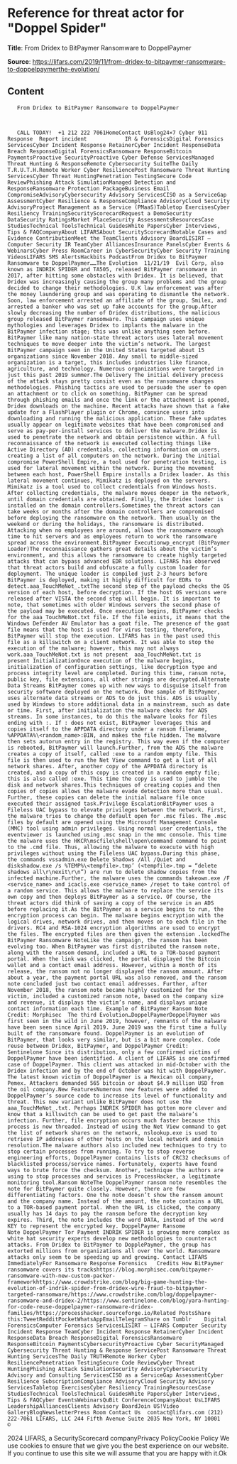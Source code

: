 # Reference for threat actor for "Doppel Spider"

**Title**: From Dridex to BitPaymer Ransomware to DoppelPaymer

**Source**: https://lifars.com/2019/11/from-dridex-to-bitpaymer-ransomware-to-doppelpaymerthe-evolution/

## Content
       From Dridex to BitPaymer Ransomware to DoppelPaymer       

   

       CALL TODAY!  +1 212 222 7061HomeContact UsBlog24×7 Cyber 911 Response  Report incident            IR & ForensicsDigital Forensics ServicesCyber Incident Response RetainerCyber Incident ResponseData Breach ResponseDigital ForensicsRansomware ResponseBitcoin PaymentsProactive SecurityProactive Cyber Defense ServicesManaged Threat Hunting & ResponseRemote Cybersecurity SuiteThe Daily T.R.U.T.H.Remote Worker Cyber ResiliencePost Ransomware Threat Hunting ServicesCyber Threat HuntingPenetration TestingSecure Code ReviewPhishing Attack SimulationManaged Detection and ResponseRansomware Protection PackageBusiness Email CompromiseAdvisoryCybersecurity Advisory ServicesCISO as a ServiceGap AssessmentCyber Resilience & ResponseCompliance AdvisoryCloud Security AdvisoryProject Management as a Service (PMaaS)Tabletop ExercisesCyber Resiliency TrainingSecurityScorecardRequest a DemoSecurity DataSecurity RatingsMarket PlaceSecurity AssessmentsResourcesCase StudiesTechnical ToolsTechnical GuidesWhite PapersCyber Interviews, Tips & FAQCompanyAbout LIFARSAbout SecurityScorecardNotable Cases and Evidence ContributionMeet the TeamClients Advisory BoardLISIRT – Computer Security IR TeamCyber AlliancesInsurance PanelsCyber Events & WebinarsCyber Press RoomCareer in CyberSecurityCyber Security Training VideosLIFARS SMS AlertsHackbits PodcastFrom Dridex to BitPaymer Ransomware to DoppelPaymer……The Evolution  11/21/19  Evil Corp, also known as INDRIK SPIDER and TA505, released BitPaymer ransomware in 2017, after hitting some obstacles with Dridex. It is believed, that Dridex was increasingly causing the group many problems and the group decided to change their methodologies. U.K law enforcement was after the money laundering group and was operating to dismantle the network. Soon, law enforcement arrested an affiliate of the group, Smilex, and arrested a banker who was set up fake accounts for the group.After slowly decreasing the number of Dridex distributions, the malicious group released BitPaymer ransomware. This campaign uses unique mythologies and leverages Dridex to implants the malware in the BitPaymer infection stage; this was unlike anything seen before. BitPaymer like many nation-state threat actors uses lateral movement techniques to move deeper into the victim’s network. The largest BitPaymer campaign seen in the United States targeted about 15 organizations since November 2018. Any small to middle-sized organization is a target, this includes industries like finance, agriculture, and technology. Numerous organizations were targeted in just this past 2019 summer.The Delivery The initial delivery process of the attack stays pretty consist even as the ransomware changes methodologies. Phishing tactics are used to persuade the user to open an attachment or to click on something. BitPaymer can be spread through phishing emails and once the link or the attachment is opened, Dridex downloads on the machine. Recent attacks have shown that a fake update for a FlashPlayer plugin or Chrome, convince users into downloading and running the malicious application. These fake updates usually appear on legitimate websites that have been compromised and serve as pay-per-install services to deliver the malware.Dridex is used to penetrate the network and obtain persistence within. A full reconnaissance of the network is executed collecting things like Active Directory (AD) credentials, collecting information om users, creating a list of all computers on the network. During the initial compromise PowerShell Empire, a tool used for penetration testing, is used for lateral movement within the network. During the movement between each host, PowerShell Empire installs a Dridex loader. As this lateral movement continues, Mimikatz is deployed on the servers. Mimikatz is a tool used to collect credentials from Windows hosts. After collecting credentials, the malware moves deeper in the network, until domain credentials are obtained. Finally, the Dridex loader is installed on the domain controllers.Sometimes the threat actors can take weeks or months after the domain controllers are compromised before deploying the ransomware on the network. Then usually on the weekend or during the holidays, the ransomware is distributed. Attacking when no employees are around, allows the ransomware enough time to hit servers and as employees return to work the ransomware spread across the environment.BitPaymer Executionwp_encrypt (BitPaymer Loader)The reconnaissance gathers great details about the victim’s environment, and this allows the ransomware to create highly targeted attacks that can bypass advanced EDR solutions. LIFARS has observed that threat actors build and obfuscate a fully custom loader for deployment. The unique loader is compiled just 2-3 hours before BitPaymer is deployed, making it highly difficult for EDRs to detect.aaa_TouchMeNot_.txtThe second step of the payload checks the OS version of each host, before decryption. If the host OS versions were released after VISTA the second step will begin. It is important to note, that sometimes with older Windows servers the second phase of the payload may be executed. Once execution begins, BitPaymer checks for the aaa_TouchMeNot.txt file. If the file exists, it means that the Windows Defender AV Emulator has a goat file. The presence of the goat file means that the host is used for virus testing, therefore, BitPaymer will stop the execution. LIFARS has in the past used this file as a killswitch on a client network. It was able to stop the execution of the malware; however, this may not always work.aaa_TouchMeNot.txt is not present  aaa_TouchMeNot.txt is present InitializationOnce execution of the malware begins, initialization of configuration settings, like decryption type and process integrity level are completed. During this time, ransom note, public key, file extensions, all other strings are decrypted.Alternate Data Streams BitPaymer comes up with new ways to disguise itself from security software deployed on the network. One sample of BitPaymer, uses alternate data streams or ADS to do just this. ADS is usually used by Windows to store additional data in a mainstream, such as date or time. First, after initialization the malware checks for ADS streams. In some instances, to do this the malware looks for files ending with :. If : does not exist, BitPaymer leverages this and copies itself to the APPDATA directory under a ransom filename, %APPDATA%\<random_name>:BIN, and makes the file hidden. The malware then sets autorun entry in the registry. This way even if the computer is rebooted, BitPaymer will launch.Further, from the ADS the malware creates a copy of itself, called :exe to a random empty file. This file is then used to run the Net View command to get a list of all network shares. After, another copy of the APPDATA directory is created, and a copy of this copy is created in a random empty file; this is also called :exe. This time the copy is used to jumble the disk and network shares.This techniques of creating copies and then copies of copies allows the malware evade detection more than usual. Further, these copies can delete the initial malware file once executed their assigned task.Privilege EscalationBitPaymer uses a Fileless UAC bypass to elevate privileges between the network. First, the malware tries to change the default open for .msc files. The .msc files by default are opened using the Microsoft Management Console (MMC) tool using admin privileges. Using normal user credentials, the eventviewer is launched using .msc snap in the mmc console. This time the malware uses the HKCR\mscfile\shell\open\command command to point to the .cmd file. Thus, allowing the malware to execute with high privileges without using the Fileless UAC bypass.During this phase, the commands vssadmin.exe Delete Shadows /All /Quiet and diskshadow.exe /s %TEMP%\<tempfile>.tmp’ (<tempfile>.tmp = “delete shadows all\r\nexit\r\n”) are run to delete shadow copies from the infected machine.Further, the malware uses the commands takeown.exe /F <service_name> and icacls.exe <service_name> /reset to take control of a random service. This allows the malware to replace the service its own copy and then deploys BitPaymer as a service. Of course, the threat actors did think of saving a copy of the service in an ADS before replacing it.As the BitPaymer as a service begins to run, the encryption process can begin. The malware begins encryption with the logical drives, network drives, and then moves on to each file in the drivers. RC4 and RSA-1024 encryption algorithms are used to encrypt the files. The encrypted files are then given the extension .lockedThe BitPaymer Ransomware NoteLike the campaign, the ransom has been evolving too. When BitPaymer was first distributed the ransom note, along with the ransom demand, included a URL to a TOR-based payment portal. When the link was clicked, the portal displayed the Bitcoin wallet and a contact email address. However, within a month of its release, the ransom not no longer displayed the ransom amount. After about a year, the payment portal URL was also removed, and the ransom note concluded just two contact email addresses. Further, after November 2018, the ransom note became highly customized for the victim, included a customized ransom note, based on the company size and revenue, it displays the victim’s name, and displays unique contact information each time. Example of BitPaymer Ransom Note Credit: Morphisec  The third Evolution…DoppelPaymerDoppelPaymer was first seen in the wild in June 2019, however, remnants of the malware have been seen since April 2019. June 2019 was the first time a fully built of the ransomware found. DoppelPaymer is an evolution of BitPaymer, that looks very similar, but is a bit more complex. Code reuse between Dridex, BitPaymer, and DoppelPaymer Credit: Sentinelone Since its distribution, only a few confirmed victims of DoppelPaymer have been identified. A client of LIFARS is one confirmed case of DoppelPaymer. This client was attacked in mid-October with the Dridex infection and by the end of October was hit with DoppelPaymer. The latest known victim of DoppelPaymer is a Mexican oil company, Pemex. Attackers demanded 565 bitcoin or about $4.9 million USD from the oil company.New FeaturesNumerous new features were added to DoppelPaymer’s source code to increase its level of functionality and threat. This new variant unlike BitPaymer does not use the aaa_TouchMeNot_.txt. Perhaps INDRIK SPIDER has gotten more clever and know that a killswitch can be used to get past the malware’s infection. Further, file encryption occurs much faster because this process is now threaded. Instead of using the Net View command to get the list of network shares on the network, nslookup.exe is used to retrieve IP addresses of other hosts on the local network and domain resolution.The malware authors also included new techniques to try to stop certain processes from running. To try to stop reverse engineering efforts, DoppelPaymer contains lists of CRC32 checksums of blacklisted process/service names. Fortunately, experts have found ways to brute force the checksum. Another, technique the authors are using to stop processes and services is ProcessHacker, a legitimate monitoring tool.Ransom NoteThe DoppelPaymer ransom note resembles the note for BitPaymer quite closely. However, there are few differentiating factors. One the note doesn’t show the ransom amount and the company name. Instead of the amount, the note contains a URL to a TOR-based payment portal. When the URL is clicked, the company usually has 14 days to pay the ransom before the decryption key expires. Third, the note includes the word DATA, instead of the word KEY to represent the encrypted key. DoppelPaymer Ransome Note DoppelPaymer Tor Payment INDRIK SPIDER is growing more complex as white hat security experts develop new methodologies to counteract attacks. From Dridex to BitPaymer to DopplePaymer, the group has extorted millions from organizations all over the world. Ransomware attacks only seem to be speeding up and growing. Contact LIFARS ImmediatelyFor Ransomware Response Forensics   Credits How BitPaymer ransomware covers its trackshttps://blog.morphisec.com/bitpaymer-ransomware-with-new-custom-packer-frameworkhttps://www.crowdstrike.com/blog/big-game-hunting-the-evolution-of-indrik-spider-from-dridex-wire-fraud-to-bitpaymer-targeted-ransomware/https://www.crowdstrike.com/blog/doppelpaymer-ransomware-and-dridex-2/https://www.sentinelone.com/blog/yara-hunting-for-code-reuse-doppelpaymer-ransomware-dridex-families/https://processhacker.sourceforge.io/Related PostsShare this:TweetRedditPocketWhatsAppEmailTelegramShare on Tumblr    Digital ForensicsComputer Forensics ServicesLISIRT – LIFARS Computer Security Incident Response TeamCyber Incident Response RetainerCyber Incident ResponseData Breach ResponseDigital ForensicsRansomware ResponseBitcoin PaymentsCybersecurityProactive Cyber SecurityManaged Cybersecurity Threat Hunting & Response ServicePost Ransomware Threat Hunting ServicesThe Daily TRUTHRemote Worker Cyber ResiliencePenetration TestingSecure Code ReviewCyber Threat HuntingPhishing Attack SimulationSecurity AdvisoryCybersecurity Advisory and Consulting ServicesCISO as a ServiceGap AssessmentCyber Resilience SubscriptionCompliance AdvisoryCloud Security Advisory ServicesTabletop ExercisesCyber Resiliency TrainingResourcesCase StudiesTechnical ToolsTechnical GuidesWhite PapersCyber Interviews, Tips & FAQCyber EventsWebinarsQuBit ConferenceCompanyAbout UsLIFARS LeadershipAlliancesClients Advisory BoardJoin US!Video GalleryBlogNewsletterPress Room Contact Us  contact@lifars.com (212) 222-7061 LIFARS, LLC 244 Fifth Avenue Suite 2035 New York, NY 10001                                    ©
 2024 LIFARS, a SecurityScorecard companyPrivacy PolicyCookie Policy                  We use cookies to ensure that we give you the best experience on our website. If you continue to use this site we will assume that you are happy with it.Ok      